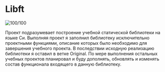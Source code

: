 # Libft

![100/100](https://lh3.googleusercontent.com/uLv5zqLY82iRaQM7BiwCr37GHLJ_CKgcW6rXsq7NVmDM_gbc_j43n5dnOoOdOyzEqmK_kVF4vWs "result")

Проект подразумевает построение учебной статической библиотеки на языке Си. Выполняя проект я заполнил библиотеку исключительно проектными функциями, описание которых было необходимо для завершения учебного проекта. В последствии исходную реализацию библиотеки я оставил в ветке Original. По мере выполнения остальных учебных проектов планировал и буду дополнять, обновлять и изменять состав функционала входящего в данную библиотеку.  
